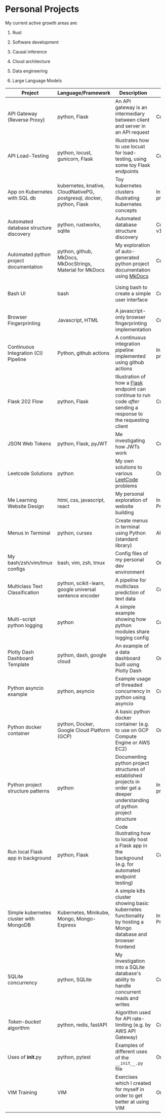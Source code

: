 # Personal Projects

My current active growth areas are:

1. Rust

2. Software development

3. Causal inference

4. Cloud architecture

5. Data engineering

6. Large Language Models

| Project                                | Language/Framework                                                    | Description                                                                                                                                           | Status       | Link                                                                          |
| -------------------------------------- | --------------------------------------------------------------------- | ----------------------------------------------------------------------------------------------------------------------------------------------------- | ------------ | ----------------------------------------------------------------------------- |
| API Gateway (Reverse Proxy)            | python, Flask                                                         | An API gateway is an intermediary between client and server in an API request                                                                         | Completed    | <https://github.com/J-sephB-lt-n/api-gateway-reverse-proxy-python-flask>      |
| API Load-Testing                       | python, locust, gunicorn, Flask                                       | Illustrates how to use locust for load-testing, using some toy Flask endpoints                                                                        | Completed    | <https://github.com/J-sephB-lt-n/api-load-testing>                            |
| App on Kubernetes with SQL db          | kubernetes, knative, CloudNativePG, postgresql, docker, python, Flask | Toy kubernetes clusters illustrating kubernetes concepts                                                                                              | In progress  | <https://github.com/J-sephB-lt-n/k8s-autoscaling-api-microservice-with-db>    |
| Automated database structure discovery | python, rustworkx, sqlite                                             | Automated database structure discovery                                                                                                                | Completed v1 | <https://github.com/J-sephB-lt-n/auto-database-structure-discovery>           |
| Automated python project documentation | python, github, MkDocs, MkDocStrings, Material for MkDocs             | My exploration of auto-generated python project documentation using [MkDocs](https://github.com/mkdocs/mkdocs/)                                       | Completed    | <https://github.com/J-sephB-lt-n/python-auto-documentation-with-mkdocstrings> |
| Bash UI                                | bash                                                                  | Using bash to create a simple user interface                                                                                                          | Completed    | <https://github.com/J-sephB-lt-n/shellscript-user-interaction-example>        |
| Browser Fingerprinting                 | Javascript, HTML                                                      | A javascript-only browser fingerprinting implementation                                                                                               | Completed    | <https://github.com/J-sephB-lt-n/in-browser-device-fingerprint/>              |
| Continuous Integration (CI) Pipeline   | Python, github actions                                                | A continuous integration pipeline implemented using github actions                                                                                    | In progress  | <https://github.com/J-sephB-lt-n/python-github-ci-pipeline>                   |
| Flask 202 Flow                         | python, Flask                                                         | Illustration of how a [Flask](https://github.com/pallets/flask) endpoint can continue to run code _after_ sending a response to the requesting client | Completed    | <https://github.com/J-sephB-lt-n/flask-202-flow>                              |
| JSON Web Tokens                        | python, Flask, pyJWT                                                  | Me investigating how JWTs work                                                                                                                        | Completed    | <https://github.com/J-sephB-lt-n/jwt-checkout>                                |
| Leetcode Solutions                     | python                                                                | My own solutions to various [LeetCode](https://leetcode.com) problems                                                                                 | Ongoing      | <https://github.com/J-sephB-lt-n/leetcode-solutions>                          |
| Me Learning Website Design             | html, css, javascript, react                                          | My personal exploration of website building                                                                                                           | In Progress  | <https://github.com/J-sephB-lt-n/me-learning-website-design>                  |
| Menus in Terminal                      | python, curses                                                        | Create menus in terminal using Python (standard library)                                                                                              | Alpha        | <https://github.com/J-sephB-lt-n/terminal-menu>                               |
| My bash/zsh/vim/tmux configs           | bash, vim, zsh, tmux                                                  | Config files of my personal dev environment                                                                                                           | Ongoing      | <https://github.com/J-sephB-lt-n/my-personal-configs>                         |
| Multiclass Text Classification         | python, scikit-learn, google universal sentence encoder               | A pipeline for multiclass prediction of text data                                                                                                     | Completed    | <https://github.com/J-sephB-lt-n/sklearn-text-classifier-pipeline>            |
| Multi-script python logging            | python                                                                | A simple example showing how python modules share logging config                                                                                      | Completed    | <https://github.com/J-sephB-lt-n/multi-script-python-logging>                 |
| Plotly Dash Dashboard Template         | python, dash, google cloud                                            | An example of a data dashboard built using Plotly Dash                                                                                                | Ongoing      | <https://github.com/J-sephB-lt-n/plotly-dash-dashboard-template>              |
| Python asyncio example                 | python, asyncio                                                       | Example usage of threaded concurrency in python using asyncio                                                                                         | Completed    | <https://github.com/J-sephB-lt-n/python-asyncio-example>                      |
| Python docker container                | python, Docker, Google Cloud Platform (GCP)                           | A basic python docker container (e.g. to use on GCP Compute Engine or AWS EC2)                                                                        | Ongoing      | <https://github.com/J-sephB-lt-n/python-docker-container>                     |
| Python project structure patterns      | python                                                                | Documenting python project structures of established projects in order get a deeper understanding of python project structure                         | In progress  | <https://github.com/J-sephB-lt-n/python-project-layout-patterns>              |
| Run local Flask app in background      | python, Flask                                                         | Code illustrating how to locally host a Flask app in the background (e.g. for automated endpoint testing)                                             | Completed    | <https://github.com/J-sephB-lt-n/run-local-flask-app-in-background>           |
| Simple kubernetes cluster with MongoDB | Kubernetes, Minikube, Mongo, Mongo-Express                            | A simple k8s cluster showing basic kubernetes functionality by hosting a Mongo database and browser frontend                                          | In Progress  | <https://github.com/J-sephB-lt-n/mongodb-with-admin-gui-in-k8s>               |
| SQLite concurrency                     | python, SQLite                                                        | My investigation into a SQLite database's ability to handle concurrent reads and writes                                                               | Completed    | <https://github.com/J-sephB-lt-n/sqlite-concurrent-writes-investigation>      |
| _Token-bucket_ algorithm               | python, redis, fastAPI                                                | Algorithm used for API rate-limiting (e.g. by AWS API Gateway)                                                                                        | Completed    | <https://github.com/J-sephB-lt-n/rate-limiter-token-bucket-algorithm>         |
| Uses of **init**.py                    | python, pytest                                                        | Examples of different uses of the `__init__.py` file                                                                                                  | Ongoing      | <https://github.com/J-sephB-lt-n/uses-of-__init__.py>                         |
| VIM Training                           | VIM                                                                   | Exercises which I created for myself in order to get better at using VIM                                                                              | Ongoing      | <https://github.com/J-sephB-lt-n/vim-training/tree/main>                      |
